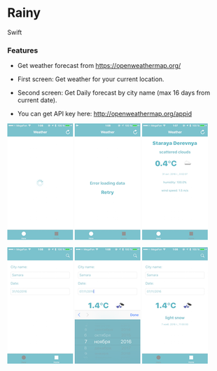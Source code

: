# Rainy

Swift 

### Features
* Get weather forecast from https://openweathermap.org/

* First screen: Get weather for your current location. 
* Second screen: Get Daily forecast by city name (max 16 days from current date). 

* You can get API key here: http://openweathermap.org/appid

![](https://raw.githubusercontent.com/Yanet-ta/Rainy/master/Resources/1.png)
![](https://raw.githubusercontent.com/Yanet-ta/Rainy/master/Resources/2.png)
![](https://raw.githubusercontent.com/Yanet-ta/Rainy/master/Resources/3.png)

![](https://raw.githubusercontent.com/Yanet-ta/Rainy/master/Resources/4.png)
![](https://raw.githubusercontent.com/Yanet-ta/Rainy/master/Resources/5.png)
![](https://raw.githubusercontent.com/Yanet-ta/Rainy/master/Resources/6.png)


